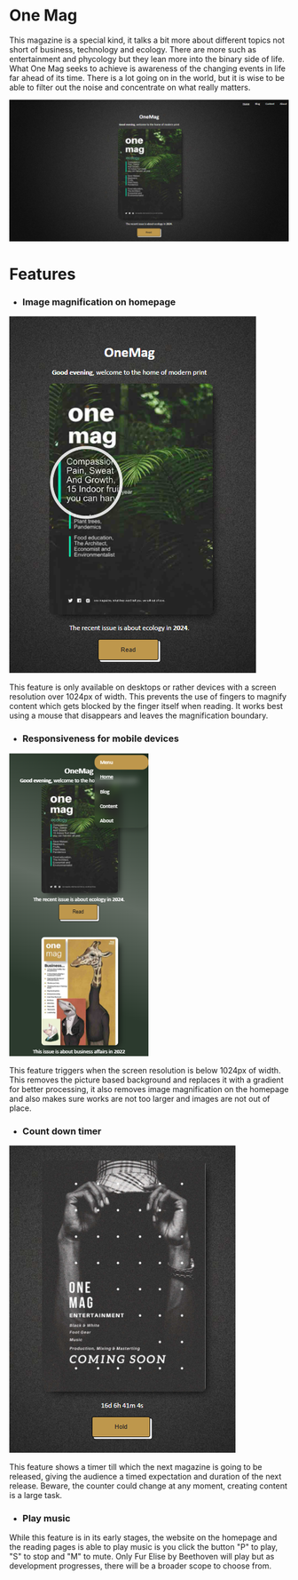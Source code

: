 # One Mag 

This magazine is a special kind, it talks a bit more about different topics not short of business, technology and ecology.
There are more such as entertainment and phycology but they lean more into the binary side of life. What One Mag seeks to
achieve is awareness of the changing events in life far ahead of its time. There is a lot going on in the world, but it is
wise to be able to filter out the noise and concentrate on what really matters.

<img src ="img/screenshots/home.png" alt="Homepage">

# Features
 - ### Image magnification on homepage
  <img src ="img/screenshots/magnification.png" alt="Homepage">

  This feature is only available on desktops or rather devices with a screen resolution over 1024px of width. This prevents the use of fingers to magnify content which gets blocked by the finger itself when reading. It works best using a mouse that disappears and leaves the magnification boundary.

   - ### Responsiveness for mobile devices
  <img src ="img/screenshots/responsive.png" alt="Homepage">

  This feature triggers when the screen resolution is below 1024px of width. This removes the picture based background and replaces it with a gradient for better processing, it also removes image magnification on the homepage and also makes sure works are not too larger and images are not out of place.

   - ### Count down timer
  <img src ="img/screenshots/counter.png" alt="Homepage">

  This feature shows a timer till which the next magazine is going to be released, giving the audience a timed expectation and duration of the next release. Beware, the counter could change at any moment, creating content is a large task. 

   - ### Play music
  While this feature is in its early stages, the website on the homepage and the reading pages is able to play music is you click the button "P" to play, "S" to stop and "M" to mute. Only Fur Elise by Beethoven will play but as development progresses, there will be a broader scope to choose from.